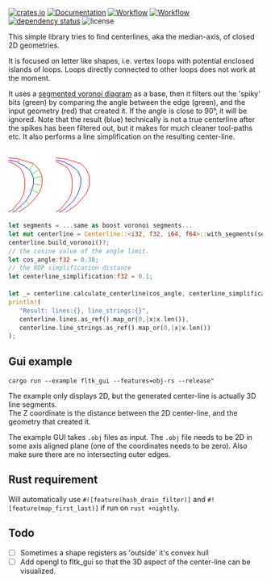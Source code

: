 [![crates.io](https://img.shields.io/crates/v/centerline.svg)](https://crates.io/crates/centerline)
[![Documentation](https://docs.rs/centerline/badge.svg)](https://docs.rs/centerline)
[![Workflow](https://github.com/eadf/centerline.rs/workflows/Rust/badge.svg)](https://github.com/eadf/centerline.rs/workflows/Rust/badge.svg)
[![Workflow](https://github.com/eadf/centerline.rs/workflows/Clippy/badge.svg)](https://github.com/eadf/centerline.rs/workflows/Clippy/badge.svg)
[![dependency status](https://deps.rs/crate/centerline/0.6.2/status.svg)](https://deps.rs/crate/centerline/0.6.2)
![license](https://img.shields.io/crates/l/centerline)

This simple library tries to find centerlines, aka the median-axis, of closed 2D geometries.

It is focused on letter like shapes, i.e. vertex loops with potential enclosed islands of loops.
Loops directly connected to other loops does not work at the moment. 

It uses a [segmented voronoi diagram](https://crates.io/crates/boostvoronoi) as a base, then it filters out the 
'spiky' bits (green) by comparing the angle between the edge (green), and the input geometry (red) that created it.
If the angle is close to 90°, it will be ignored. Note that the result (blue) technically is not a true centerline after the spikes has been filtered out, but it 
makes for much cleaner tool-paths etc. It also performs a line simplification on the resulting center-line. 

![unfiltered](img/unfiltered.png) ![filtered](img/filtered.png)

```rust
let segments = ...same as boost voronoi segments...
let mut centerline = Centerline::<i32, f32, i64, f64>::with_segments(segments);
centerline.build_voronoi()?;
// the cosine value of the angle limit. 
let cos_angle:f32 = 0.38;
// the RDP simplification distance
let centerline_simplification:f32 = 0.1;

let _= centerline.calculate_centerline(cos_angle, centerline_simplification, None)?;
println!(
   "Result: lines:{}, line_strings:{}",
   centerline.lines.as_ref().map_or(0,|x|x.len()),
   centerline.line_strings.as_ref().map_or(0,|x|x.len())
);
```

## Gui example

```fish
cargo run --example fltk_gui --features=obj-rs --release"
```
The example only displays 2D, but the generated center-line is actually 3D line segments.\
The Z coordinate is the distance between the 2D center-line, and the geometry that created it. 

The example GUI takes `.obj` files as input. The `.obj` file needs to be 2D in some axis aligned plane (one of the coordinates needs to be zero). 
Also make sure there are no intersecting outer edges.

## Rust requirement

Will automatically use `#![feature(hash_drain_filter)]` and `#![feature(map_first_last)]` if run on `rust +nightly`. 

## Todo

- [ ] Sometimes a shape registers as 'outside' it's convex hull 
- [ ] Add opengl to fltk_gui so that the 3D aspect of the center-line can be visualized. 
